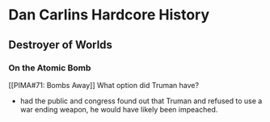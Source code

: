 # Dan Carlins Hardcore History
## Destroyer of Worlds
### On the Atomic Bomb
[[PIMA#71: Bombs Away]]
What option did Truman have?
- had the public and congress found out that Truman and refused to use a war ending weapon, he would have likely been impeached.

